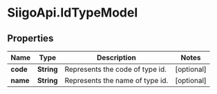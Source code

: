 # SiigoApi.IdTypeModel

## Properties

Name | Type | Description | Notes
------------ | ------------- | ------------- | -------------
**code** | **String** | Represents the code of type id. | [optional] 
**name** | **String** | Represents the name of type id. | [optional] 


